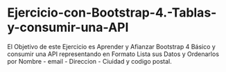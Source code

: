 # Ejercicio-con-Bootstrap-4.-Tablas-y-consumir-una-API
El Objetivo de este Ejercicio es Aprender y Afianzar Bootstrap 4          Básico y consumir una API  representando en Formato Lista sus Datos y Ordenarlos por Nombre - email - Direccion - Ciuidad  y codigo postal.
